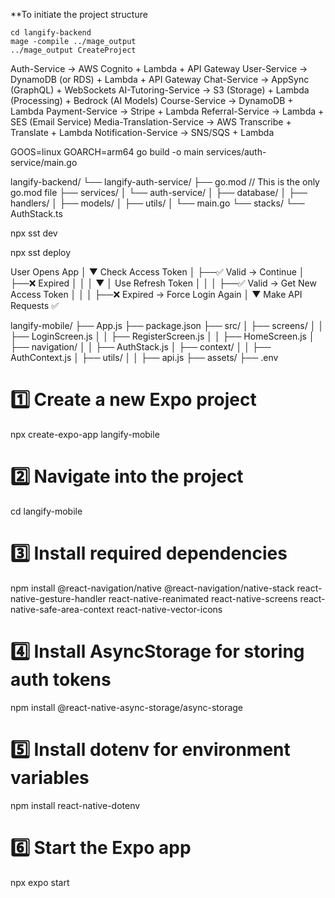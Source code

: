 **To initiate the project structure

```
cd langify-backend
mage -compile ../mage_output
../mage_output CreateProject

```

Auth-Service → AWS Cognito + Lambda + API Gateway
User-Service → DynamoDB (or RDS) + Lambda + API Gateway
Chat-Service → AppSync (GraphQL) + WebSockets
AI-Tutoring-Service → S3 (Storage) + Lambda (Processing) + Bedrock (AI Models)
Course-Service → DynamoDB + Lambda
Payment-Service → Stripe + Lambda
Referral-Service → Lambda + SES (Email Service)
Media-Translation-Service → AWS Transcribe + Translate + Lambda
Notification-Service → SNS/SQS + Lambda

GOOS=linux GOARCH=arm64 go build -o main services/auth-service/main.go

langify-backend/
└── langify-auth-service/
    ├── go.mod           // This is the only go.mod file
    ├── services/
    │   └── auth-service/
    │       ├── database/
    │       ├── handlers/
    │       ├── models/
    │       ├── utils/
    │       └── main.go
    └── stacks/
        └── AuthStack.ts


npx sst dev

npx sst deploy

 User Opens App
       │
       ▼
  Check Access Token
       │
       ├──✅ Valid → Continue
       │
       ├──❌ Expired
       │       │
       │       ▼
       │   Use Refresh Token
       │       │
       │       ├──✅ Valid → Get New Access Token
       │       │
       │       ├──❌ Expired → Force Login Again
       │
       ▼
  Make API Requests ✅


langify-mobile/
  ├── App.js
  ├── package.json
  ├── src/
  │   ├── screens/
  │   │   ├── LoginScreen.js
  │   │   ├── RegisterScreen.js
  │   │   ├── HomeScreen.js
  │   ├── navigation/
  │   │   ├── AuthStack.js
  │   ├── context/
  │   │   ├── AuthContext.js
  │   ├── utils/
  │   │   ├── api.js
  ├── assets/
  ├── .env

  # 1️⃣ Create a new Expo project
npx create-expo-app langify-mobile

# 2️⃣ Navigate into the project
cd langify-mobile

# 3️⃣ Install required dependencies
npm install @react-navigation/native @react-navigation/native-stack react-native-gesture-handler react-native-reanimated react-native-screens react-native-safe-area-context react-native-vector-icons

# 4️⃣ Install AsyncStorage for storing auth tokens
npm install @react-native-async-storage/async-storage

# 5️⃣ Install dotenv for environment variables
npm install react-native-dotenv

# 6️⃣ Start the Expo app
npx expo start
